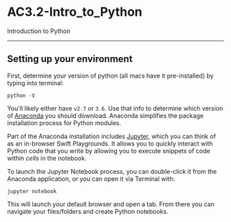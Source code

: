 # AC3.2-Intro_to_Python
Introduction to Python

---

## Setting up your environment

First, determine your version of python (all macs have it pre-installed) by typing into terminal:

```python -V```

You'll likely either have `v2.7` or `3.6`. Use that info to determine which version of [Anaconda](https://www.continuum.io/downloads) you should download. Anaconda simplifies the package installation process for Python modules. 

Part of the Anaconda installation includes [Jupyter](http://jupyter.org/), which you can think of as an in-browser Swift Playgrounds. It allows you to quickly interact with Python code that you write by allowing you to execute snippets of code within *cells* in the notebook. 

To launch the Jupyter Notebook process, you can double-click it from the Anaconda application, or you can open it via Terminal with: 


```jupyter notebook```

This will launch your default browser and open a tab. From there you can navigate your files/folders and create Python notebooks. 
